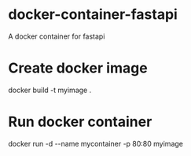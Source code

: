 # docker-container-fastapi
A docker container for fastapi

# Create docker image
docker build -t myimage .

# Run docker container
docker run -d --name mycontainer -p 80:80 myimage